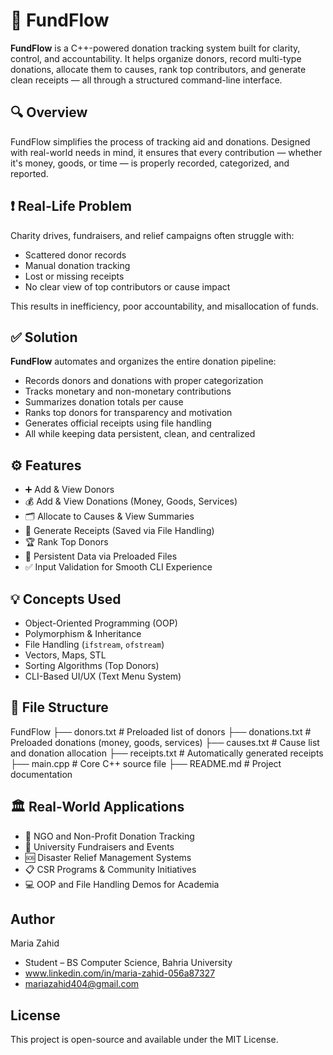 # 💸 FundFlow

**FundFlow** is a C++-powered donation tracking system built for clarity, control, and accountability. It helps organize donors, record multi-type donations, allocate them to causes, rank top contributors, and generate clean receipts — all through a structured command-line interface.

## 🔍 Overview

FundFlow simplifies the process of tracking aid and donations. Designed with real-world needs in mind, it ensures that every contribution — whether it's money, goods, or time — is properly recorded, categorized, and reported.

## ❗ Real-Life Problem

Charity drives, fundraisers, and relief campaigns often struggle with:
- Scattered donor records  
- Manual donation tracking  
- Lost or missing receipts  
- No clear view of top contributors or cause impact  

This results in inefficiency, poor accountability, and misallocation of funds.

## ✅ Solution

**FundFlow** automates and organizes the entire donation pipeline:
- Records donors and donations with proper categorization
- Tracks monetary and non-monetary contributions
- Summarizes donation totals per cause
- Ranks top donors for transparency and motivation
- Generates official receipts using file handling  
- All while keeping data persistent, clean, and centralized

## ⚙️ Features

- ➕ Add & View Donors  
- 💰 Add & View Donations (Money, Goods, Services)  
- 🗂 Allocate to Causes & View Summaries  
- 🧾 Generate Receipts (Saved via File Handling)  
- 🏆 Rank Top Donors  
- 📂 Persistent Data via Preloaded Files  
- ✅ Input Validation for Smooth CLI Experience

## 💡 Concepts Used

- Object-Oriented Programming (OOP)
- Polymorphism & Inheritance
- File Handling (`ifstream`, `ofstream`)
- Vectors, Maps, STL
- Sorting Algorithms (Top Donors)
- CLI-Based UI/UX (Text Menu System)

## 📁 File Structure
FundFlow
├── donors.txt # Preloaded list of donors
├── donations.txt # Preloaded donations (money, goods, services)
├── causes.txt # Cause list and donation allocation
├── receipts.txt # Automatically generated receipts
├── main.cpp # Core C++ source file
├── README.md # Project documentation

## 🏛️ Real-World Applications

- 📌 NGO and Non-Profit Donation Tracking  
- 🏫 University Fundraisers and Events  
- 🆘 Disaster Relief Management Systems  
- 📋 CSR Programs & Community Initiatives  
- 💻 OOP and File Handling Demos for Academia

## Author
Maria Zahid
- Student – BS Computer Science, Bahria University
- www.linkedin.com/in/maria-zahid-056a87327
- mariazahid404@gmail.com

## License
This project is open-source and available under the MIT License.


